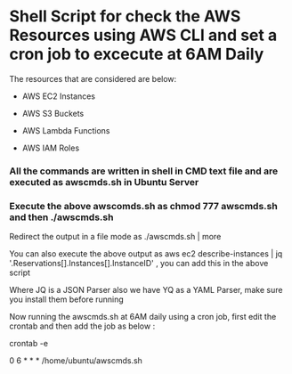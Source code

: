 # Shell Script for check the AWS Resources using AWS CLI and set a cron job to excecute at 6AM Daily

The resources that are considered are below:

- AWS EC2 Instances 

- AWS S3 Buckets

- AWS Lambda Functions

- AWS IAM Roles

### All the commands are written in shell in CMD text file and are executed as awscmds.sh in Ubuntu Server

### Execute the above awscomds.sh as chmod 777 awscmds.sh and then ./awscmds.sh

Redirect the output in a file mode as ./awscmds.sh | more

You can also execute the above output as aws ec2 describe-instances | jq '.Reservations[].Instances[].InstanceID' , you can add this in the above script

Where JQ is a JSON Parser also we have YQ as a YAML Parser, make sure you install them before running 

Now running the awscmds.sh at 6AM daily using a cron job, first edit the crontab and then add the job as below :

crontab -e

0 6 * * * /home/ubuntu/awscmds.sh
